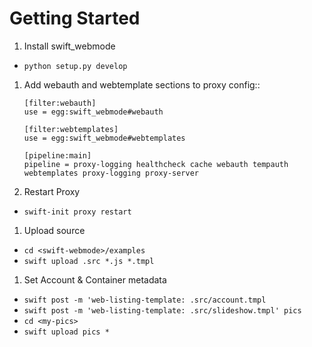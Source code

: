Getting Started
===============

 1. Install swift_webmode

   * `python setup.py develop`

 1. Add webauth and webtemplate sections to proxy config::

    ```
    [filter:webauth]
    use = egg:swift_webmode#webauth

    [filter:webtemplates]
    use = egg:swift_webmode#webtemplates

    [pipeline:main]
    pipeline = proxy-logging healthcheck cache webauth tempauth webtemplates proxy-logging proxy-server
    ```
    
 1. Restart Proxy

   * `swift-init proxy restart`

 1. Upload source

   * `cd <swift-webmode>/examples`
   * `swift upload .src *.js *.tmpl`

 1. Set Account & Container metadata

   * `swift post -m 'web-listing-template: .src/account.tmpl`
   * `swift post -m 'web-listing-template: .src/slideshow.tmpl' pics`
   * `cd <my-pics>`
   * `swift upload pics *`
